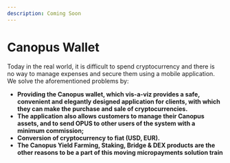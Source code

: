 ```yaml
---
description: Coming Soon
---
```


# Canopus Wallet

Today in the real world, it is difficult to spend cryptocurrency and there is no way to manage expenses and secure them using a mobile application. We solve the aforementioned problems by:

* **Providing the Canopus wallet, which vis-a-viz provides a safe, convenient and elegantly designed application for clients, with which they can make the purchase and sale of cryptocurrencies.** 
* **The application also allows customers to manage their Canopus assets, and to send OPUS to other users of the system with a minimum commission;** 
* **Conversion of cryptocurrency to fiat \(USD, EUR\).** 
* **The Canopus Yield Farming, Staking, Bridge & DEX products are the other reasons to be a part of this moving micropayments solution train**

